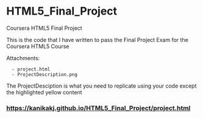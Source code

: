 # HTML5_Final_Project
Coursera HTML5 Final Project

This is the code that I have written to pass the Final Project Exam for the Coursera HTML5 Course

Attachments:
     
      - project.html
      - ProjectDescription.png
      
The ProjectDesciption is what you need to replicate using your code except the highlighted yellow content
### https://kanikakj.github.io/HTML5_Final_Project/project.html

